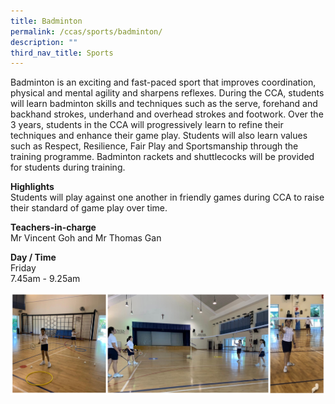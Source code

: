 ```yaml
---
title: Badminton
permalink: /ccas/sports/badminton/
description: ""
third_nav_title: Sports
---
```

<p>Badminton is an exciting and fast-paced sport that improves coordination, physical and mental agility and sharpens reflexes. During the CCA, students will learn badminton skills and techniques such as the serve, forehand and backhand strokes, underhand and overhead strokes and footwork. Over the 3 years, students in the CCA will progressively learn to refine their techniques and enhance their game play. Students will also learn values such as Respect, Resilience, Fair Play and Sportsmanship through the training programme. Badminton rackets and shuttlecocks will be provided for students during training.&nbsp;</p>
<p><strong>Highlights<br /></strong>Students will play against one another in friendly games during CCA to raise their standard of game play over time.</p>
<p><strong>Teachers-in-charge<br /></strong>Mr Vincent Goh and Mr Thomas Gan</p>
<p><strong>Day / Time<br /></strong>Friday<br />7.45am - 9.25am&nbsp;</p>
<img src="/images/badmin.png">